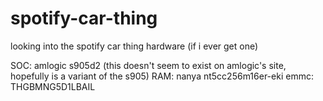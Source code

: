 # spotify-car-thing
looking into the spotify car thing hardware (if i ever get one)

SOC: amlogic s905d2 (this doesn't seem to exist on amlogic's site, hopefully is a variant of the s905)
RAM: nanya nt5cc256m16er-eki
emmc: THGBMNG5D1LBAIL
